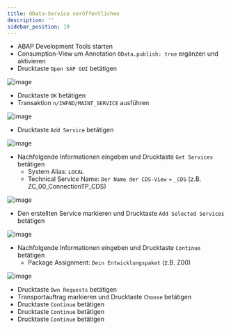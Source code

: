 ```yaml
---
title: OData-Service veröffentlichen
description: ''
sidebar_position: 10
---
```


- ABAP Development Tools starten
- Consumption-View um Annotation `OData.publish: true` ergänzen und aktivieren
- Drucktaste `Open SAP GUI` betätigen

![image](https://user-images.githubusercontent.com/47243617/195563654-0b64434a-c97a-4e75-8980-a908312c580a.png)
- Drucktaste `OK` betätigen
- Transaktion `n/IWFND/MAINT_SERVICE` ausführen

![image](https://user-images.githubusercontent.com/47243617/195563787-980ca94f-2884-4123-b48e-d2335ba90637.png)
- Drucktaste `Add Service` betätigen

![image](https://user-images.githubusercontent.com/47243617/195563829-18c52f71-3b15-41d3-ad9b-2c55b0eb90c1.png)
- Nachfolgende Informationen eingeben und Drucktaste `Get Services` betätigen
    - System Alias: `LOCAL`
    - Technical Service Name: `Der Name der CDS-View` + `_CDS` (z.B. ZC_00_ConnectionTP_CDS)

![image](https://user-images.githubusercontent.com/47243617/195563900-e1736f2f-a931-4712-bfac-af4cee980dd6.png)
- Den erstellten Service markieren und Drucktaste `Add Selected Services` betätigen

![image](https://user-images.githubusercontent.com/47243617/195563937-2dcbc6f8-4006-4bc5-8ee4-1b708c39aca9.png)
- Nachfolgende Informationen eingeben und Drucktaste `Continue` betätigen
    - Package Assignment: `Dein Entwicklungspaket` (z.B. Z00)

![image](https://user-images.githubusercontent.com/47243617/195563984-4c08d2f1-7182-4fd0-a9a8-4194e83d8af4.png)
- Drucktaste `Own Requests` betätigen
- Transportauftrag markieren und Drucktaste `Choose` betätigen
- Drucktaste `Continue` betätigen
- Drucktaste `Continue` betätigen
- Drucktaste `Continue` betätigen
